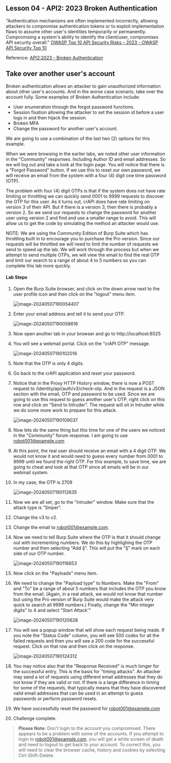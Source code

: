 ## Lesson 04 - API2: 2023 Broken Authentication

"Authentication mechanisms are often implemented incorrectly, allowing attackers to compromise authentication tokens or to exploit implementation flaws to assume other user's identities temporarily or permanently. Compromising a system's ability to identify the client/user, compromises API security overall."
[OWASP Top 10 API Security Risks – 2023 - OWASP API Security Top 10](https://owasp.org/API-Security/editions/2023/en/0x11-t10/)

Reference: [API2:2023 - Broken Authentication](https://owasp.org/API-Security/editions/2023/en/0xa2-broken-authentication/)

## Take over another user's account

Broken authentication allows an attacker to gain unauthorized information about other user's accounts. And in the worse case scenario, take over the account fully. Some examples of Broken Authentication include:

* User enumeration through the forgot password functions.
* Session fixation allowing the attacker to set the session id before a user logs in and then hijack the session.
* Broken MFA
* Change the password for another user's account.

We are going to use a combination of the last two (2) options for this example.

When we were browsing in the earlier labs, we noted other user information in the "Community" responses. Including Author ID and email addresses. So we will log out and take a look at the login page. You will notice that there is a "Forgot Password" button. If we use this to reset our own password, we will receive an email from the system with a four (4) digit one time password (OTP).

The problem with four (4) digit OTPs is that if the system does not have rate limiting or throttling we can quickly send  0001 to 9999 requests to discover the OTP for this user. As it turns out, crAPI does have rate limiting on version 3 of their API. But if there is a version 3, then there is probably a version 2. So we send our requests to change the password for another user using version 2 and find and use a smaller range to avoid. This will allow us to get the code by simulating the method an attacker would use.

NOTE: We are using the Community Edition of Burp Suite which has throttling built in to encourage you to purchase the Pro version. Since our requests will be throttled we will need to limit the number of requests we send to speed up the lab. We will work through the process but when we attempt to send multiple OTPs, we will view the email to find the real OTP and limit our search to a range of about 4 to 5 numbers so you can complete this lab more quickly.

#### Lab Steps

1. Open the Burp Suite browser, and click on the down arrow next to the user profile icon and then click on the "logout" menu item.

   ![image-20240507190054407](Files/image-20240507190054407.png)

2. Enter your email address and tell it to send your OTP.

   ![image-20240507190058616](Files/image-20240507190058616.png)

3. Now open another tab in your browser and go to http://localhost:8025

4. You will see a webmail portal. Click on the "crAPI OTP" message.

   ![image-20240507190102016](Files/image-20240507190102016.png)

5. Note that the OTP is only 4 digits.

6. Go back to the crAPI application and reset your password.

7. Notice that in the Proxy HTTP History window, there is now a POST request to /identity/api/auth/v3/check-otp. And in the request is a JSON section with the email, OTP and password to be used. Since we are going to use this request to guess another user's OTP, right click on this row and click on "Send to Intruder". The request will sit in Intruder while we do some more work to prepare for this attack.

   ![image-20240507190109037](Files/image-20240507190109037.png)

8. Now lets do the same thing but this time for one of the users we noticed in the "Community" forum response. I am going to use robot001@example.com

9. At this point, the real user should receive an email with a 4 digit OTP. We would not know it and would need to guess every number from 0001 to 9999 until we found the right OTP. For this example, to save time, we are going to cheat and look at that OTP since all emails will be in our webmail system.

10. In my case, the OTP is 2709

    ![image-20240507190112635](Files/image-20240507190112635.png)

11. Now we are all set, go to the "Intruder" window. Make sure that the attack type is "Sniper".

12. Change the v3 to v2.

13. Change the email to robot001@example.com.

14. Now we need to tell Burp Suite where the OTP is that it should change out with incrementing numbers. We do this by highlighing the OTP number and then selecting "Add §". This will put the "§" mark on each side of our OTP number.

    ![image-20240507190116653](Files/image-20240507190116653.png)

15. Now click on the "Payloads" menu item.

16. We need to change the "Payload type" to Numbers. Make the "From" and "To" be a range of about 5 numbers that includes the OTP you know from the email. (Again, in a real attack, we would not know that number but using the Pro version of Burp Suite would make the attack very quick to search all 9999 numbers.) Finally, change the "Min integer digits" to 4 and select "Start Attack'"

    ![image-20240507190120628](Files/image-20240507190120628.png)

17. You will see a popup window that will show each request being made. If you note the "Status Code" column, you will see 500 codes for all the failed requests and then you will see a 200 code for the successful request. Click on that row and then click on the response.

    ![image-20240507190124312](Files/image-20240507190124312.png)

18. You may notice also that the "Response Received" is much longer for the successful entry. This is the basis for "timing attacks". An attacker may send a lot of requests using different email addresses that they do not know if they are valid or not. If there is a large difference in timing for some of the requests, that typically means that they have discovered valid email addresses that can be used in an attempt to guess passwords or perform password resets.

19. We have successfully reset the password for robot001@example.com

20. Challenge complete.

> **Please Note:** Don't login to the account you compromised. There appears to be a problem with some of the accounts. If you attempt to login to robot001@example.com, you will get a white screen of death and need to logout to get back to your account. To correct this, you will need to clear the browser cache, history and cookies by selecting Ctrl-Shift-Delete.

